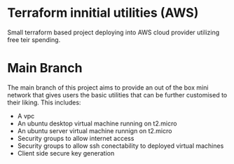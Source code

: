 # Terraform innitial utilities (AWS)
Small terraform based project deploying into AWS cloud provider utilizing free teir spending.

# Main Branch
The main branch of this project aims to provide an out of the box mini network that gives users the basic utilities that can be further customised to their liking.
This includes:
- A vpc
- An ubuntu desktop virtual machine running on t2.micro
- An ubuntu server virtual machine runnign on t2.micro
- Security groups to allow internet access
- Security groups to allow ssh conectability to deployed virtual machines
- Client side secure key generation 

